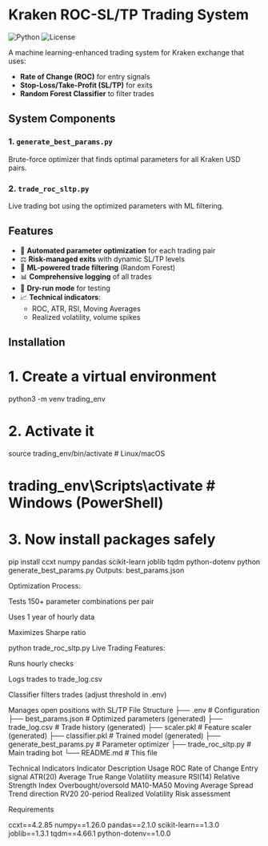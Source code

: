 # Kraken ROC-SL/TP Trading System

![Python](https://img.shields.io/badge/python-3.8+-blue.svg)
![License](https://img.shields.io/badge/license-MIT-green.svg)

A machine learning-enhanced trading system for Kraken exchange that uses:
- **Rate of Change (ROC)** for entry signals
- **Stop-Loss/Take-Profit (SL/TP)** for exits
- **Random Forest Classifier** to filter trades

## System Components

### 1. `generate_best_params.py`
Brute-force optimizer that finds optimal parameters for all Kraken USD pairs.

### 2. `trade_roc_sltp.py`
Live trading bot using the optimized parameters with ML filtering.

## Features

- 🚀 **Automated parameter optimization** for each trading pair
- ⚖️ **Risk-managed exits** with dynamic SL/TP levels
- 🤖 **ML-powered trade filtering** (Random Forest)
- 📊 **Comprehensive logging** of all trades
- 🧪 **Dry-run mode** for testing
- 📈 **Technical indicators**:
  - ROC, ATR, RSI, Moving Averages
  - Realized volatility, volume spikes

## Installation

# 1. Create a virtual environment
python3 -m venv trading_env

# 2. Activate it
source trading_env/bin/activate  # Linux/macOS
# trading_env\Scripts\activate  # Windows (PowerShell)

# 3. Now install packages safely
pip install ccxt numpy pandas scikit-learn joblib tqdm python-dotenv
python generate_best_params.py
Outputs: best_params.json

Optimization Process:

Tests 150+ parameter combinations per pair

Uses 1 year of hourly data

Maximizes Sharpe ratio

python trade_roc_sltp.py
Live Trading Features:

Runs hourly checks

Logs trades to trade_log.csv

Classifier filters trades (adjust threshold in .env)

Manages open positions with SL/TP
File Structure
├── .env                     # Configuration
├── best_params.json         # Optimized parameters (generated)
├── trade_log.csv            # Trade history (generated)
├── scaler.pkl               # Feature scaler (generated)
├── classifier.pkl           # Trained model (generated)
├── generate_best_params.py  # Parameter optimizer
├── trade_roc_sltp.py        # Main trading bot
└── README.md                # This file

Technical Indicators
Indicator	Description	Usage
ROC	Rate of Change	Entry signal
ATR(20)	Average True Range	Volatility measure
RSI(14)	Relative Strength Index	Overbought/oversold
MA10-MA50	Moving Average Spread	Trend direction
RV20	20-period Realized Volatility	Risk assessment

Requirements

ccxt==4.2.85
numpy==1.26.0
pandas==2.1.0
scikit-learn==1.3.0
joblib==1.3.1
tqdm==4.66.1
python-dotenv==1.0.0
